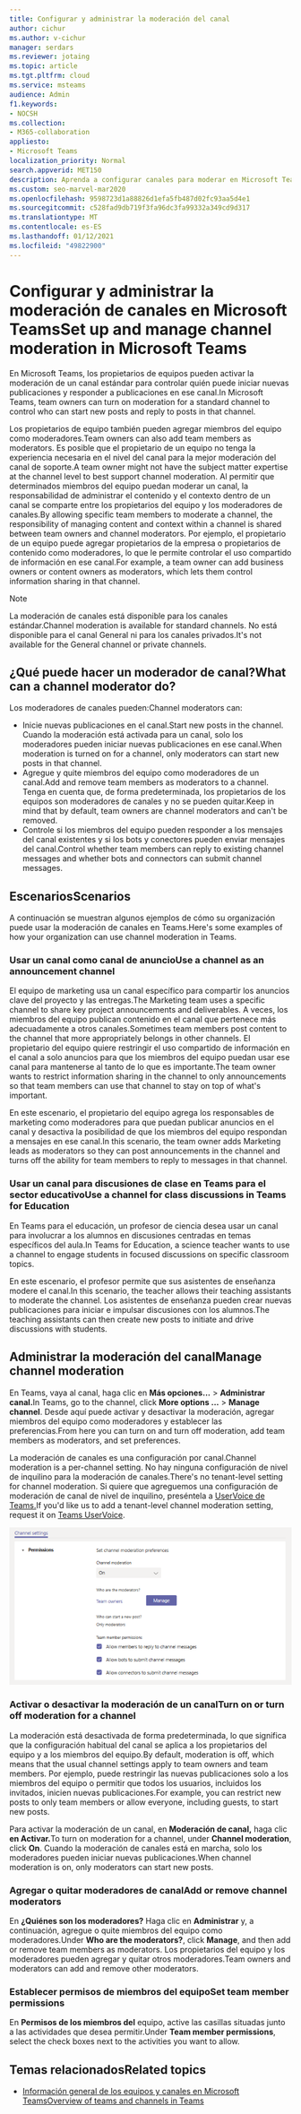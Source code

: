 ```yaml
---
title: Configurar y administrar la moderación del canal
author: cichur
ms.author: v-cichur
manager: serdars
ms.reviewer: jotaing
ms.topic: article
ms.tgt.pltfrm: cloud
ms.service: msteams
audience: Admin
f1.keywords:
- NOCSH
ms.collection:
- M365-collaboration
appliesto:
- Microsoft Teams
localization_priority: Normal
search.appverid: MET150
description: Aprenda a configurar canales para moderar en Microsoft Teams, incluido cómo agregar miembros del equipo como moderadores de canales.
ms.custom: seo-marvel-mar2020
ms.openlocfilehash: 9598723d1a88826d1efa5fb487d02fc93aa5d4e1
ms.sourcegitcommit: c528fad9db719f3fa96dc3fa99332a349cd9d317
ms.translationtype: MT
ms.contentlocale: es-ES
ms.lasthandoff: 01/12/2021
ms.locfileid: "49822900"
---
```

# <a name="set-up-and-manage-channel-moderation-in-microsoft-teams"></a><span data-ttu-id="830b9-103">Configurar y administrar la moderación de canales en Microsoft Teams</span><span class="sxs-lookup"><span data-stu-id="830b9-103">Set up and manage channel moderation in Microsoft Teams</span></span>

<span data-ttu-id="830b9-104">En Microsoft Teams, los propietarios de equipos pueden activar la moderación de un canal estándar para controlar quién puede iniciar nuevas publicaciones y responder a publicaciones en ese canal.</span><span class="sxs-lookup"><span data-stu-id="830b9-104">In Microsoft Teams, team owners can turn on moderation for a standard channel to control who can start new posts and reply to posts in that channel.</span></span>

<span data-ttu-id="830b9-105">Los propietarios de equipo también pueden agregar miembros del equipo como moderadores.</span><span class="sxs-lookup"><span data-stu-id="830b9-105">Team owners can also add team members as moderators.</span></span> <span data-ttu-id="830b9-106">Es posible que el propietario de un equipo no tenga la experiencia necesaria en el nivel del canal para la mejor moderación del canal de soporte.</span><span class="sxs-lookup"><span data-stu-id="830b9-106">A team owner might not have the subject matter expertise at the channel level to best support channel moderation.</span></span> <span data-ttu-id="830b9-107">Al permitir que determinados miembros del equipo puedan moderar un canal, la responsabilidad de administrar el contenido y el contexto dentro de un canal se comparte entre los propietarios del equipo y los moderadores de canales.</span><span class="sxs-lookup"><span data-stu-id="830b9-107">By allowing specific team members to moderate a channel, the responsibility of managing content and context within a channel is shared between team owners and channel moderators.</span></span> <span data-ttu-id="830b9-108">Por ejemplo, el propietario de un equipo puede agregar propietarios de la empresa o propietarios de contenido como moderadores, lo que le permite controlar el uso compartido de información en ese canal.</span><span class="sxs-lookup"><span data-stu-id="830b9-108">For example, a team owner can add business owners or content owners as moderators, which lets them control information sharing in that channel.</span></span>

> [!NOTE]
> <span data-ttu-id="830b9-109">La moderación de canales está disponible para los canales estándar.</span><span class="sxs-lookup"><span data-stu-id="830b9-109">Channel moderation is available for standard channels.</span></span> <span data-ttu-id="830b9-110">No está disponible para el canal General ni para los canales privados.</span><span class="sxs-lookup"><span data-stu-id="830b9-110">It's not available for the General channel or private channels.</span></span>

## <a name="what-can-a-channel-moderator-do"></a><span data-ttu-id="830b9-111">¿Qué puede hacer un moderador de canal?</span><span class="sxs-lookup"><span data-stu-id="830b9-111">What can a channel moderator do?</span></span>

<span data-ttu-id="830b9-112">Los moderadores de canales pueden:</span><span class="sxs-lookup"><span data-stu-id="830b9-112">Channel moderators can:</span></span>

- <span data-ttu-id="830b9-113">Inicie nuevas publicaciones en el canal.</span><span class="sxs-lookup"><span data-stu-id="830b9-113">Start new posts in the channel.</span></span> <span data-ttu-id="830b9-114">Cuando la moderación está activada para un canal, solo los moderadores pueden iniciar nuevas publicaciones en ese canal.</span><span class="sxs-lookup"><span data-stu-id="830b9-114">When moderation is turned on for a channel, only moderators can start new posts in that channel.</span></span>
- <span data-ttu-id="830b9-115">Agregue y quite miembros del equipo como moderadores de un canal.</span><span class="sxs-lookup"><span data-stu-id="830b9-115">Add and remove team members as moderators to a channel.</span></span> <span data-ttu-id="830b9-116">Tenga en cuenta que, de forma predeterminada, los propietarios de los equipos son moderadores de canales y no se pueden quitar.</span><span class="sxs-lookup"><span data-stu-id="830b9-116">Keep in mind that by default, team owners are channel moderators and can't be removed.</span></span>
- <span data-ttu-id="830b9-117">Controle si los miembros del equipo pueden responder a los mensajes del canal existentes y si los bots y conectores pueden enviar mensajes del canal.</span><span class="sxs-lookup"><span data-stu-id="830b9-117">Control whether team members can reply to existing channel messages and whether bots and connectors can submit channel messages.</span></span>

## <a name="scenarios"></a><span data-ttu-id="830b9-118">Escenarios</span><span class="sxs-lookup"><span data-stu-id="830b9-118">Scenarios</span></span>

<span data-ttu-id="830b9-119">A continuación se muestran algunos ejemplos de cómo su organización puede usar la moderación de canales en Teams.</span><span class="sxs-lookup"><span data-stu-id="830b9-119">Here's some examples of how your organization can use channel moderation in Teams.</span></span>

### <a name="use-a-channel-as-an-announcement-channel"></a><span data-ttu-id="830b9-120">Usar un canal como canal de anuncio</span><span class="sxs-lookup"><span data-stu-id="830b9-120">Use a channel as an announcement channel</span></span>

<span data-ttu-id="830b9-121">El equipo de marketing usa un canal específico para compartir los anuncios clave del proyecto y las entregas.</span><span class="sxs-lookup"><span data-stu-id="830b9-121">The Marketing team uses a specific channel to share key project announcements and deliverables.</span></span> <span data-ttu-id="830b9-122">A veces, los miembros del equipo publican contenido en el canal que pertenece más adecuadamente a otros canales.</span><span class="sxs-lookup"><span data-stu-id="830b9-122">Sometimes team members post content to the channel that more appropriately belongs in other channels.</span></span> <span data-ttu-id="830b9-123">El propietario del equipo quiere restringir el uso compartido de información en el canal a solo anuncios para que los miembros del equipo puedan usar ese canal para mantenerse al tanto de lo que es importante.</span><span class="sxs-lookup"><span data-stu-id="830b9-123">The team owner wants to restrict information sharing in the channel to only announcements so that team members can use that channel to stay on top of what's important.</span></span>

<span data-ttu-id="830b9-124">En este escenario, el propietario del equipo agrega los responsables de marketing como moderadores para que puedan publicar anuncios en el canal y desactiva la posibilidad de que los miembros del equipo respondan a mensajes en ese canal.</span><span class="sxs-lookup"><span data-stu-id="830b9-124">In this scenario, the team owner adds Marketing leads as moderators so they can post announcements in the channel and turns off the ability for team members to reply to messages in that channel.</span></span>

### <a name="use-a-channel-for-class-discussions-in-teams-for-education"></a><span data-ttu-id="830b9-125">Usar un canal para discusiones de clase en Teams para el sector educativo</span><span class="sxs-lookup"><span data-stu-id="830b9-125">Use a channel for class discussions in Teams for Education</span></span>

<span data-ttu-id="830b9-126">En Teams para el educación, un profesor de ciencia desea usar un canal para involucrar a los alumnos en discusiones centradas en temas específicos del aula.</span><span class="sxs-lookup"><span data-stu-id="830b9-126">In Teams for Education, a science teacher wants to use a channel to engage students in focused discussions on specific classroom topics.</span></span>

<span data-ttu-id="830b9-127">En este escenario, el profesor permite que sus asistentes de enseñanza modere el canal.</span><span class="sxs-lookup"><span data-stu-id="830b9-127">In this scenario, the teacher allows their teaching assistants to moderate the channel.</span></span> <span data-ttu-id="830b9-128">Los asistentes de enseñanza pueden crear nuevas publicaciones para iniciar e impulsar discusiones con los alumnos.</span><span class="sxs-lookup"><span data-stu-id="830b9-128">The teaching assistants can then create new posts to initiate and drive discussions with students.</span></span>

## <a name="manage-channel-moderation"></a><span data-ttu-id="830b9-129">Administrar la moderación del canal</span><span class="sxs-lookup"><span data-stu-id="830b9-129">Manage channel moderation</span></span>

<span data-ttu-id="830b9-130">En Teams, vaya al canal, haga clic en **Más opciones...**  >  **Administrar canal.**</span><span class="sxs-lookup"><span data-stu-id="830b9-130">In Teams, go to the channel, click **More options ...** > **Manage channel**.</span></span> <span data-ttu-id="830b9-131">Desde aquí puede activar y desactivar la moderación, agregar miembros del equipo como moderadores y establecer las preferencias.</span><span class="sxs-lookup"><span data-stu-id="830b9-131">From here you can turn on and turn off moderation, add team members as moderators, and set preferences.</span></span>

<span data-ttu-id="830b9-132">La moderación de canales es una configuración por canal.</span><span class="sxs-lookup"><span data-stu-id="830b9-132">Channel moderation is a per-channel setting.</span></span> <span data-ttu-id="830b9-133">No hay ninguna configuración de nivel de inquilino para la moderación de canales.</span><span class="sxs-lookup"><span data-stu-id="830b9-133">There's no tenant-level setting for channel moderation.</span></span> <span data-ttu-id="830b9-134">Si quiere que agreguemos una configuración de moderación de canal de nivel de inquilino, preséntela a [UserVoice de Teams.](https://microsoftteams.uservoice.com/)</span><span class="sxs-lookup"><span data-stu-id="830b9-134">If you'd like us to add a tenant-level channel moderation setting, request it on [Teams UserVoice](https://microsoftteams.uservoice.com/).</span></span>

![manage-channel-moderation-in-teams-preferences.png](media/manage-channel-moderation-in-teams-preferences.png)

### <a name="turn-on-or-turn-off-moderation-for-a-channel"></a><span data-ttu-id="830b9-136">Activar o desactivar la moderación de un canal</span><span class="sxs-lookup"><span data-stu-id="830b9-136">Turn on or turn off moderation for a channel</span></span>

<span data-ttu-id="830b9-137">La moderación está desactivada de forma predeterminada, lo que significa que la configuración habitual del canal se aplica a los propietarios del equipo y a los miembros del equipo.</span><span class="sxs-lookup"><span data-stu-id="830b9-137">By default, moderation is off, which means that the usual channel settings apply to team owners and team members.</span></span> <span data-ttu-id="830b9-138">Por ejemplo, puede restringir las nuevas publicaciones solo a los miembros del equipo o permitir que todos los usuarios, incluidos los invitados, inicien nuevas publicaciones.</span><span class="sxs-lookup"><span data-stu-id="830b9-138">For example, you can restrict new posts to only team members or allow everyone, including guests, to start new posts.</span></span>

<span data-ttu-id="830b9-139">Para activar la moderación de un canal, en **Moderación de canal,** haga clic **en Activar.**</span><span class="sxs-lookup"><span data-stu-id="830b9-139">To turn on moderation for a channel, under **Channel moderation**, click **On**.</span></span> <span data-ttu-id="830b9-140">Cuando la moderación de canales está en marcha, solo los moderadores pueden iniciar nuevas publicaciones.</span><span class="sxs-lookup"><span data-stu-id="830b9-140">When channel moderation is on, only moderators can start new posts.</span></span> 

### <a name="add-or-remove-channel-moderators"></a><span data-ttu-id="830b9-141">Agregar o quitar moderadores de canal</span><span class="sxs-lookup"><span data-stu-id="830b9-141">Add or remove channel moderators</span></span>

<span data-ttu-id="830b9-142">En **¿Quiénes son los moderadores?** Haga clic en **Administrar** y, a continuación, agregue o quite miembros del equipo como moderadores.</span><span class="sxs-lookup"><span data-stu-id="830b9-142">Under **Who are the moderators?**, click **Manage**, and then add or remove team members as moderators.</span></span> <span data-ttu-id="830b9-143">Los propietarios del equipo y los moderadores pueden agregar y quitar otros moderadores.</span><span class="sxs-lookup"><span data-stu-id="830b9-143">Team owners and moderators can add and remove other moderators.</span></span>  

### <a name="set-team-member-permissions"></a><span data-ttu-id="830b9-144">Establecer permisos de miembros del equipo</span><span class="sxs-lookup"><span data-stu-id="830b9-144">Set team member permissions</span></span>

<span data-ttu-id="830b9-145">En **Permisos de los miembros del** equipo, active las casillas situadas junto a las actividades que desea permitir.</span><span class="sxs-lookup"><span data-stu-id="830b9-145">Under **Team member permissions**, select the check boxes next to the activities  you want to allow.</span></span>

## <a name="related-topics"></a><span data-ttu-id="830b9-146">Temas relacionados</span><span class="sxs-lookup"><span data-stu-id="830b9-146">Related topics</span></span>

- [<span data-ttu-id="830b9-147">Información general de los equipos y canales en Microsoft Teams</span><span class="sxs-lookup"><span data-stu-id="830b9-147">Overview of teams and channels in Teams</span></span>](teams-channels-overview.md)
